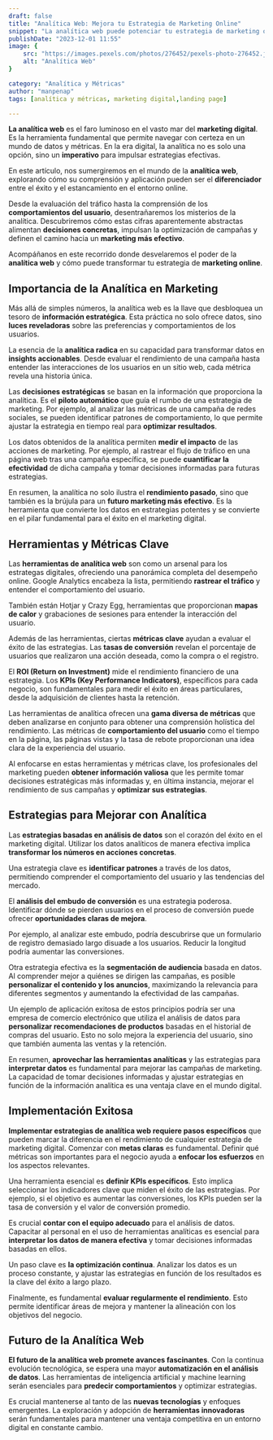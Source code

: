 ```yaml
---
draft: false
title: "Analítica Web: Mejora tu Estrategia de Marketing Online"
snippet: "La analítica web puede potenciar tu estrategia de marketing online. Aprende las mejores prácticas y herramientas clave para el éxito."
publishDate: "2023-12-01 11:55"
image: {
    src: "https://images.pexels.com/photos/276452/pexels-photo-276452.jpeg?auto=compress&cs=tinysrgb&w=1260&h=750&dpr=1",
    alt: "Analítica Web"
}

category: "Analítica y Métricas"
author: "manpenap"
tags: [analítica y métricas, marketing digital,landing page]

---
```

**La analítica web** es el faro luminoso en el vasto mar del **marketing digital**. Es la herramienta fundamental que permite navegar con certeza en un mundo de datos y métricas. En la era digital, la analítica no es solo una opción, sino un **imperativo** para impulsar estrategias efectivas. 

En este artículo, nos sumergiremos en el mundo de la **analítica web**, explorando cómo su comprensión y aplicación pueden ser el **diferenciador** entre el éxito y el estancamiento en el entorno online.

Desde la evaluación del tráfico hasta la comprensión de los **comportamientos del usuario**, desentrañaremos los misterios de la analítica. Descubriremos cómo estas cifras aparentemente abstractas alimentan **decisiones concretas**, impulsan la optimización de campañas y definen el camino hacia un **marketing más efectivo**.

Acompáñanos en este recorrido donde desvelaremos el poder de la **analítica web** y cómo puede transformar tu estrategia de **marketing online**.

## Importancia de la Analítica en Marketing
Más allá de simples números, la analítica web es la llave que desbloquea un tesoro de **información estratégica**. Esta práctica no solo ofrece datos, sino **luces reveladoras** sobre las preferencias y comportamientos de los usuarios.

La esencia de la **analítica radica** en su capacidad para transformar datos en **insights accionables**. Desde evaluar el rendimiento de una campaña hasta entender las interacciones de los usuarios en un sitio web, cada métrica revela una historia única.

Las **decisiones estratégicas** se basan en la información que proporciona la analítica. Es el **piloto automático** que guía el rumbo de una estrategia de marketing. Por ejemplo, al analizar las métricas de una campaña de redes sociales, se pueden identificar patrones de comportamiento, lo que permite ajustar la estrategia en tiempo real para **optimizar resultados**.

Los datos obtenidos de la analítica permiten **medir el impacto** de las acciones de marketing. Por ejemplo, al rastrear el flujo de tráfico en una página web tras una campaña específica, se puede **cuantificar la efectividad** de dicha campaña y tomar decisiones informadas para futuras estrategias.

En resumen, la analítica no solo ilustra el **rendimiento pasado**, sino que también es la brújula para un **futuro marketing más efectivo**. Es la herramienta que convierte los datos en estrategias potentes y se convierte en el pilar fundamental para el éxito en el marketing digital.

## Herramientas y Métricas Clave
Las **herramientas de analítica web** son como un arsenal para los estrategas digitales, ofreciendo una panorámica completa del desempeño online. Google Analytics encabeza la lista, permitiendo **rastrear el tráfico** y entender el comportamiento del usuario. 

También están Hotjar y Crazy Egg, herramientas que proporcionan **mapas de calor** y grabaciones de sesiones para entender la interacción del usuario.

Además de las herramientas, ciertas **métricas clave** ayudan a evaluar el éxito de las estrategias. Las **tasas de conversión** revelan el porcentaje de usuarios que realizaron una acción deseada, como la compra o el registro. 

El **ROI (Return on Investment)** mide el rendimiento financiero de una estrategia. Los **KPIs (Key Performance Indicators)**, específicos para cada negocio, son fundamentales para medir el éxito en áreas particulares, desde la adquisición de clientes hasta la retención.

Las herramientas de analítica ofrecen una **gama diversa de métricas** que deben analizarse en conjunto para obtener una comprensión holística del rendimiento. Las métricas de **comportamiento del usuario** como el tiempo en la página, las páginas vistas y la tasa de rebote proporcionan una idea clara de la experiencia del usuario.

Al enfocarse en estas herramientas y métricas clave, los profesionales del marketing pueden **obtener información valiosa** que les permite tomar decisiones estratégicas más informadas y, en última instancia, mejorar el rendimiento de sus campañas y **optimizar sus estrategias**.

## Estrategias para Mejorar con Analítica
Las **estrategias basadas en análisis de datos** son el corazón del éxito en el marketing digital. Utilizar los datos analíticos de manera efectiva implica **transformar los números en acciones concretas**. 

Una estrategia clave es **identificar patrones** a través de los datos, permitiendo comprender el comportamiento del usuario y las tendencias del mercado.

El **análisis del embudo de conversión** es una estrategia poderosa. Identificar dónde se pierden usuarios en el proceso de conversión puede ofrecer **oportunidades claras de mejora**. 

Por ejemplo, al analizar este embudo, podría descubrirse que un formulario de registro demasiado largo disuade a los usuarios. Reducir la longitud podría aumentar las conversiones.

Otra estrategia efectiva es la **segmentación de audiencia** basada en datos. Al comprender mejor a quiénes se dirigen las campañas, es posible **personalizar el contenido y los anuncios**, maximizando la relevancia para diferentes segmentos y aumentando la efectividad de las campañas.

Un ejemplo de aplicación exitosa de estos principios podría ser una empresa de comercio electrónico que utiliza el análisis de datos para **personalizar recomendaciones de productos** basadas en el historial de compras del usuario. Esto no solo mejora la experiencia del usuario, sino que también aumenta las ventas y la retención.

En resumen, **aprovechar las herramientas analíticas** y las estrategias para **interpretar datos** es fundamental para mejorar las campañas de marketing. La capacidad de tomar decisiones informadas y ajustar estrategias en función de la información analítica es una ventaja clave en el mundo digital.

## Implementación Exitosa
**Implementar estrategias de analítica web requiere pasos específicos** que pueden marcar la diferencia en el rendimiento de cualquier estrategia de marketing digital. Comenzar con **metas claras** es fundamental. Definir qué métricas son importantes para el negocio ayuda a **enfocar los esfuerzos** en los aspectos relevantes.

Una herramienta esencial es **definir KPIs específicos**. Esto implica seleccionar los indicadores clave que miden el éxito de las estrategias. Por ejemplo, si el objetivo es aumentar las conversiones, los KPIs pueden ser la tasa de conversión y el valor de conversión promedio.

Es crucial **contar con el equipo adecuado** para el análisis de datos. Capacitar al personal en el uso de herramientas analíticas es esencial para **interpretar los datos de manera efectiva** y tomar decisiones informadas basadas en ellos.

Un paso clave es **la optimización continua**. Analizar los datos es un proceso constante, y ajustar las estrategias en función de los resultados es la clave del éxito a largo plazo.

Finalmente, es fundamental **evaluar regularmente el rendimiento**. Esto permite identificar áreas de mejora y mantener la alineación con los objetivos del negocio.


## Futuro de la Analítica Web
**El futuro de la analítica web promete avances fascinantes**. Con la continua evolución tecnológica, se espera una mayor **automatización en el análisis de datos**. Las herramientas de inteligencia artificial y machine learning serán esenciales para **predecir comportamientos** y optimizar estrategias.
 
Es crucial mantenerse al tanto de las **nuevas tecnologías** y enfoques emergentes. La exploración y adopción de **herramientas innovadoras** serán fundamentales para mantener una ventaja competitiva en un entorno digital en constante cambio.

